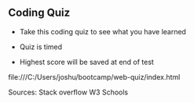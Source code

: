 ## Coding Quiz

- Take this coding quiz to see what you have learned

- Quiz is timed

- Highest score will be saved at end of test

file:///C:/Users/joshu/bootcamp/web-quiz/index.html

Sources: Stack overflow
        W3 Schools